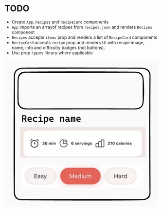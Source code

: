# TODO

- Create `App`, `Recipes` and `RecipeCard` components
- `App` imports an arrayof recipes from `recipes.json` and renders `Recipes` component
- `Recipes` accepts `items` prop and renders a list of `RecipeCard` components
- `RecipeCard` accepts `recipe` prop and renders UI with recipe image, name, info and difficulty badges (not buttons).
- Use prop-types library where applicable

![Recipe card UI](recipe-card.png)
